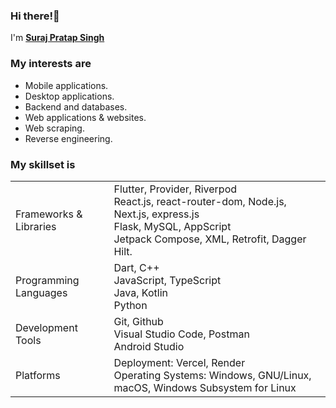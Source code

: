 ### Hi there!👋
I'm [**Suraj Pratap Singh**](https://github.com/Spsden) 

### My interests are

- Mobile applications.
- Desktop applications.
- Backend and databases.
- Web applications & websites.
- Web scraping.
- Reverse engineering.

### My skillset is

<table>
  <tr>
    <td>Frameworks & Libraries</td>
    <td>
      Flutter, Provider, Riverpod
      <br>
      React.js, react-router-dom, Node.js, Next.js, express.js
      <br>
     Flask, MySQL, AppScript
      <br>
     Jetpack Compose, XML, Retrofit, Dagger Hilt.
    </td>
  </tr>
  <tr>
    <td>Programming Languages</td>
    <td>
      Dart, C++
      <br>
      JavaScript, TypeScript
      <br>
      Java, Kotlin
        <br>
      Python
    </td>
  </tr>
  <tr>
    <td>Development Tools</td>
    <td>
      Git, Github
      <br>
      Visual Studio Code, Postman
      <br>
      Android Studio
    </td>
  </tr>
  <tr>
    <td>Platforms</td>
    <td>
      Deployment:  Vercel, Render
      <br>
      Operating Systems: Windows, GNU/Linux, macOS, Windows Subsystem for Linux
    </td>
  </tr>
</table>













